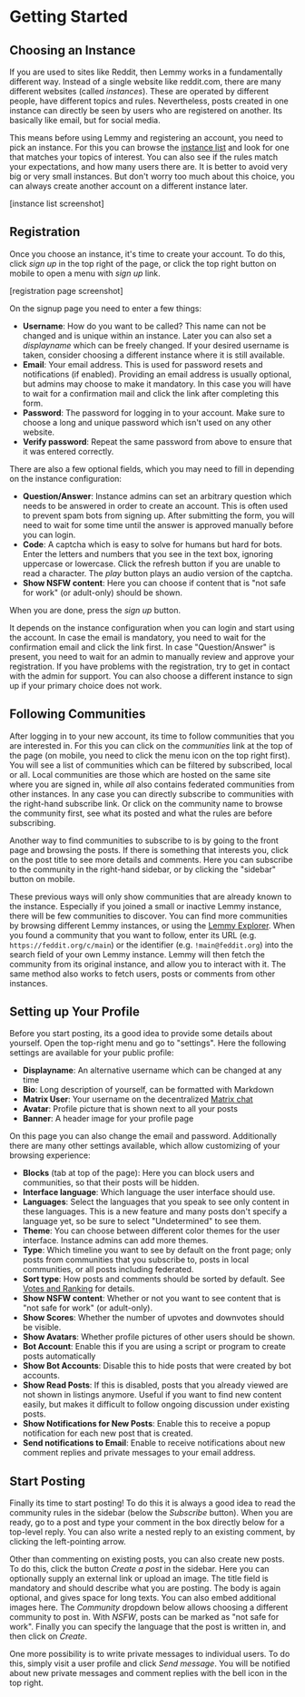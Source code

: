 # Getting Started

## Choosing an Instance

If you are used to sites like Reddit, then Lemmy works in a fundamentally different way. Instead of a single website like reddit.com, there are many different websites (called _instances_). These are operated by different people, have different topics and rules. Nevertheless, posts created in one instance can directly be seen by users who are registered on another. Its basically like email, but for social media.

This means before using Lemmy and registering an account, you need to pick an instance. For this you can browse the [instance list](https://join-lemmy.org/instances) and look for one that matches your topics of interest. You can also see if the rules match your expectations, and how many users there are. It is better to avoid very big or very small instances. But don't worry too much about this choice, you can always create another account on a different instance later.

[instance list screenshot]

## Registration

Once you choose an instance, it's time to create your account. To do this, click _sign up_ in the top right of the page, or click the top right button on mobile to open a menu with _sign up_ link.

[registration page screenshot]

On the signup page you need to enter a few things:

- **Username**: How do you want to be called? This name can not be changed and is unique within an instance. Later you can also set a _displayname_ which can be freely changed. If your desired username is taken, consider choosing a different instance where it is still available.
- **Email**: Your email address. This is used for password resets and notifications (if enabled). Providing an email address is usually optional, but admins may choose to make it mandatory. In this case you will have to wait for a confirmation mail and click the link after completing this form.
- **Password**: The password for logging in to your account. Make sure to choose a long and unique password which isn't used on any other website.
- **Verify password**: Repeat the same password from above to ensure that it was entered correctly.

There are also a few optional fields, which you may need to fill in depending on the instance configuration:

- **Question/Answer**: Instance admins can set an arbitrary question which needs to be answered in order to create an account. This is often used to prevent spam bots from signing up. After submitting the form, you will need to wait for some time until the answer is approved manually before you can login.
- **Code**: A captcha which is easy to solve for humans but hard for bots. Enter the letters and numbers that you see in the text box, ignoring uppercase or lowercase. Click the refresh button if you are unable to read a character. The _play_ button plays an audio version of the captcha.
- **Show NSFW content**: Here you can choose if content that is "not safe for work" (or adult-only) should be shown.

When you are done, press the _sign up_ button.

It depends on the instance configuration when you can login and start using the account. In case the email is mandatory, you need to wait for the confirmation email and click the link first. In case "Question/Answer" is present, you need to wait for an admin to manually review and approve your registration. If you have problems with the registration, try to get in contact with the admin for support. You can also choose a different instance to sign up if your primary choice does not work.

## Following Communities

After logging in to your new account, its time to follow communities that you are interested in. For this you can click on the _communities_ link at the top of the page (on mobile, you need to click the menu icon on the top right first). You will see a list of communities which can be filtered by subscribed, local or all. Local communities are those which are hosted on the same site where you are signed in, while _all_ also contains federated communities from other instances. In any case you can directly subscribe to communities with the right-hand subscribe link. Or click on the community name to browse the community first, see what its posted and what the rules are before subscribing.

Another way to find communities to subscribe to is by going to the front page and browsing the posts. If there is something that interests you, click on the post title to see more details and comments. Here you can subscribe to the community in the right-hand sidebar, or by clicking the "sidebar" button on mobile.

These previous ways will only show communities that are already known to the instance. Especially if you joined a small or inactive Lemmy instance, there will be few communities to discover. You can find more communities by browsing different Lemmy instances, or using the [Lemmy Explorer](https://lemmyverse.net/communities). When you found a community that you want to follow, enter its URL (e.g. `https://feddit.org/c/main`) or the identifier (e.g. `!main@feddit.org`) into the search field of your own Lemmy instance. Lemmy will then fetch the community from its original instance, and allow you to interact with it. The same method also works to fetch users, posts or comments from other instances.

## Setting up Your Profile

Before you start posting, its a good idea to provide some details about yourself. Open the top-right menu and go to "settings". Here the following settings are available for your public profile:

- **Displayname**: An alternative username which can be changed at any time
- **Bio**: Long description of yourself, can be formatted with Markdown
- **Matrix User**: Your username on the decentralized [Matrix chat](https://matrix.org/)
- **Avatar**: Profile picture that is shown next to all your posts
- **Banner**: A header image for your profile page

On this page you can also change the email and password. Additionally there are many other settings available, which allow customizing of your browsing experience:

- **Blocks** (tab at top of the page): Here you can block users and communities, so that their posts will be hidden.
- **Interface language**: Which language the user interface should use.
- **Languages**: Select the languages that you speak to see only content in these languages. This is a new feature and many posts don't specify a language yet, so be sure to select "Undetermined" to see them.
- **Theme**: You can choose between different color themes for the user interface. Instance admins can add more themes.
- **Type**: Which timeline you want to see by default on the front page; only posts from communities that you subscribe to, posts in local communities, or all posts including federated.
- **Sort type**: How posts and comments should be sorted by default. See [Votes and Ranking](03-votes-and-ranking.md) for details.
- **Show NSFW content**: Whether or not you want to see content that is "not safe for work" (or adult-only).
- **Show Scores**: Whether the number of upvotes and downvotes should be visible.
- **Show Avatars**: Whether profile pictures of other users should be shown.
- **Bot Account**: Enable this if you are using a script or program to create posts automatically
- **Show Bot Accounts**: Disable this to hide posts that were created by bot accounts.
- **Show Read Posts**: If this is disabled, posts that you already viewed are not shown in listings anymore. Useful if you want to find new content easily, but makes it difficult to follow ongoing discussion under existing posts.
- **Show Notifications for New Posts**: Enable this to receive a popup notification for each new post that is created.
- **Send notifications to Email**: Enable to receive notifications about new comment replies and private messages to your email address.

## Start Posting

Finally its time to start posting! To do this it is always a good idea to read the community rules in the sidebar (below the _Subscribe_ button). When you are ready, go to a post and type your comment in the box directly below for a top-level reply. You can also write a nested reply to an existing comment, by clicking the left-pointing arrow.

Other than commenting on existing posts, you can also create new posts. To do this, click the button _Create a post_ in the sidebar. Here you can optionally supply an external link or upload an image. The title field is mandatory and should describe what you are posting. The body is again optional, and gives space for long texts. You can also embed additional images here. The _Community_ dropdown below allows choosing a different community to post in. With _NSFW_, posts can be marked as "not safe for work". Finally you can specify the language that the post is written in, and then click on _Create_.

One more possibility is to write private messages to individual users. To do this, simply visit a user profile and click _Send message_. You will be notified about new private messages and comment replies with the bell icon in the top right.
